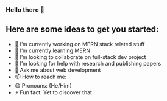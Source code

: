 ### Hello there 👋
## Here are some ideas to get you started:

- 🔭 I’m currently working on MERN stack related stuff
- 🌱 I’m currently learning MERN 
- 👯 I’m looking to collaborate on full-stack dev project
- 🤔 I’m looking for help with research and publishing papers
- 💬 Ask me about web development
- 📫 How to reach me: 
- 😄 Pronouns: (He/Him)
- ⚡ Fun fact: Yet to discover that
